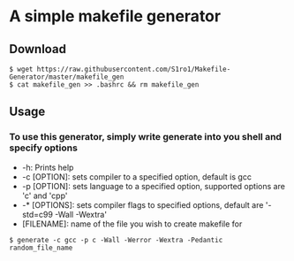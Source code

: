 

# A simple makefile generator

## Download

```console
$ wget https://raw.githubusercontent.com/S1ro1/Makefile-Generator/master/makefile_gen
$ cat makefile_gen >> .bashrc && rm makefile_gen
```

## Usage

### To use this generator, simply write generate into you shell and specify options

* -h: Prints help
* -c [OPTION]: sets compiler to a specified option, default is gcc
* -p [OPTION]: sets language to a specified option, supported options are 'c' and 'cpp'
* -* [OPTIONS]: sets compiler flags to specified options, default are '-std=c99 -Wall -Wextra'
* [FILENAME]: name of the file you wish to create makefile for

```console
$ generate -c gcc -p c -Wall -Werror -Wextra -Pedantic random_file_name
```